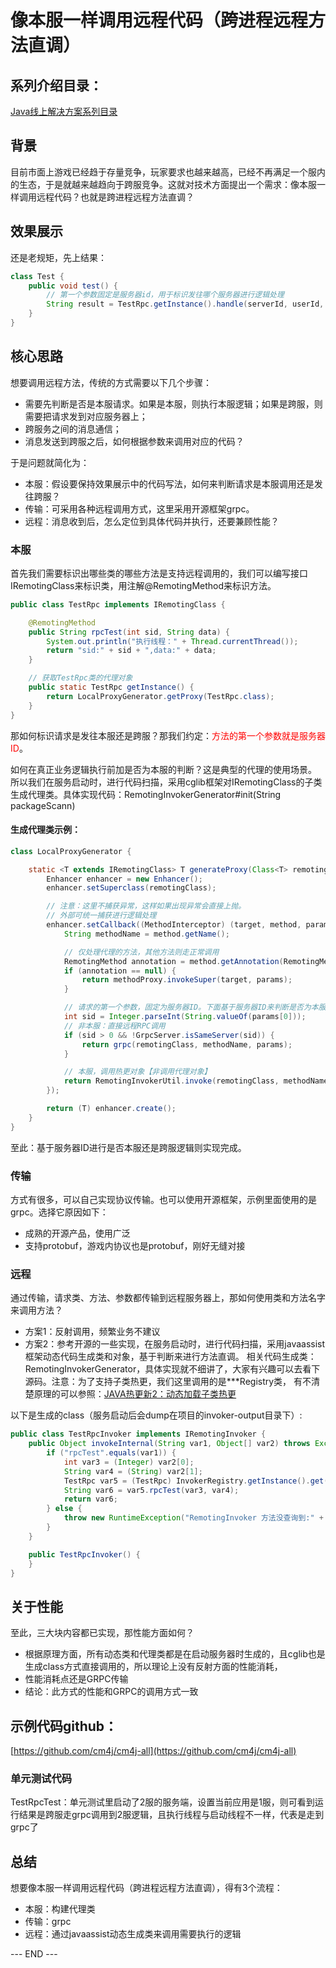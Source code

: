 # 像本服一样调用远程代码（跨进程远程方法直调）

## 系列介绍目录：

[Java线上解决方案系列目录](//yeas.fun/archives/solution-contents)

## 背景

目前市面上游戏已经趋于存量竞争，玩家要求也越来越高，已经不再满足一个服内的生态，于是就越来越趋向于跨服竞争。这就对技术方面提出一个需求：像本服一样调用远程代码？也就是跨进程远程方法直调？

## 效果展示

还是老规矩，先上结果：

```java
class Test {
    public void test() {
        // 第一个参数固定是服务器id，用于标识发往哪个服务器进行逻辑处理
        String result = TestRpc.getInstance().handle(serverId, userId, data);
    }
}
```

## 核心思路

想要调用远程方法，传统的方式需要以下几个步骤：

- 需要先判断是否是本服请求。如果是本服，则执行本服逻辑；如果是跨服，则需要把请求发到对应服务器上；
- 跨服务之间的消息通信；
- 消息发送到跨服之后，如何根据参数来调用对应的代码？

于是问题就简化为：

- 本服：假设要保持效果展示中的代码写法，如何来判断请求是本服调用还是发往跨服？
- 传输：可采用各种远程调用方式，这里采用开源框架grpc。
- 远程：消息收到后，怎么定位到具体代码并执行，还要兼顾性能？

### 本服

首先我们需要标识出哪些类的哪些方法是支持远程调用的，我们可以编写接口IRemotingClass来标识类，用注解@RemotingMethod来标识方法。

```java
public class TestRpc implements IRemotingClass {

    @RemotingMethod
    public String rpcTest(int sid, String data) {
        System.out.println("执行线程：" + Thread.currentThread());
        return "sid:" + sid + ",data:" + data;
    }

    // 获取TestRpc类的代理对象
    public static TestRpc getInstance() {
        return LocalProxyGenerator.getProxy(TestRpc.class);
    }
}
```

那如何标识请求是发往本服还是跨服？那我们约定：<font color=red>方法的第一个参数就是服务器ID</font>。

如何在真正业务逻辑执行前加是否为本服的判断？这是典型的代理的使用场景。
所以我们在服务启动时，进行代码扫描，采用cglib框架对IRemotingClass的子类生成代理类。具体实现代码：RemotingInvokerGenerator#init(String packageScann)
 
#### 生成代理类示例：

```java
class LocalProxyGenerator {

    static <T extends IRemotingClass> T generateProxy(Class<T> remotingClass) {
        Enhancer enhancer = new Enhancer();
        enhancer.setSuperclass(remotingClass);

        // 注意：这里不捕获异常，这样如果出现异常会直接上抛。
        // 外部可统一捕获进行逻辑处理
        enhancer.setCallback((MethodInterceptor) (target, method, params, methodProxy) -> {
            String methodName = method.getName();

            // 仅处理代理的方法，其他方法则走正常调用
            RemotingMethod annotation = method.getAnnotation(RemotingMethod.class);
            if (annotation == null) {
                return methodProxy.invokeSuper(target, params);
            }

            // 请求的第一个参数，固定为服务器ID。下面基于服务器ID来判断是否为本服请求
            int sid = Integer.parseInt(String.valueOf(params[0]));
            // 非本服：直接远程RPC调用
            if (sid > 0 && !GrpcServer.isSameServer(sid)) {
                return grpc(remotingClass, methodName, params);
            }

            // 本服，调用热更对象【非调用代理对象】
            return RemotingInvokerUtil.invoke(remotingClass, methodName, params);
        });

        return (T) enhancer.create();
    }
}
```

至此：基于服务器ID进行是否本服还是跨服逻辑则实现完成。

### 传输

方式有很多，可以自己实现协议传输。也可以使用开源框架，示例里面使用的是grpc。选择它原因如下：

- 成熟的开源产品，使用广泛
- 支持protobuf，游戏内协议也是protobuf，刚好无缝对接

### 远程

通过传输，请求类、方法、参数都传输到远程服务器上，那如何使用类和方法名字来调用方法？

- 方案1：反射调用，频繁业务不建议
- 方案2：参考开源的一些实现，在服务启动时，进行代码扫描，采用javaassist框架动态代码生成类和对象，基于判断来进行方法直调。
  相关代码生成类：RemotingInvokerGenerator，具体实现就不细讲了，大家有兴趣可以去看下源码。注意：为了支持子类热更，我们这里调用的是***Registry类，
有不清楚原理的可以参照：[JAVA热更新2：动态加载子类热更](https://yeas.fun/archives/java-hotswap-compile)

以下是生成的class（服务启动后会dump在项目的invoker-output目录下）:

```java
public class TestRpcInvoker implements IRemotingInvoker {
    public Object invokeInternal(String var1, Object[] var2) throws Exception {
        if ("rpcTest".equals(var1)) {
            int var3 = (Integer) var2[0];
            String var4 = (String) var2[1];
            TestRpc var5 = (TestRpc) InvokerRegistry.getInstance().get("com.cm4j.invoke.impl.TestRpc");
            String var6 = var5.rpcTest(var3, var4);
            return var6;
        } else {
            throw new RuntimeException("RemotingInvoker 方法没查询到:" + var1);
        }
    }

    public TestRpcInvoker() {
    }
}
```

## 关于性能

至此，三大块内容都已实现，那性能方面如何？

- 根据原理方面，所有动态类和代理类都是在启动服务器时生成的，且cglib也是生成class方式直接调用的，所以理论上没有反射方面的性能消耗，
- 性能消耗点还是GRPC传输
- 结论：此方式的性能和GRPC的调用方式一致

## 示例代码github：

[https://github.com/cm4j/cm4j-all](https://github.com/cm4j/cm4j-all)

### 单元测试代码

TestRpcTest：单元测试里启动了2服的服务端，设置当前应用是1服，则可看到运行结果是跨服走grpc调用到2服逻辑，且执行线程与启动线程不一样，代表是走到grpc了

## 总结

想要像本服一样调用远程代码（跨进程远程方法直调），得有3个流程：

- 本服：构建代理类
- 传输：grpc
- 远程：通过javaassist动态生成类来调用需要执行的逻辑

--- END ---